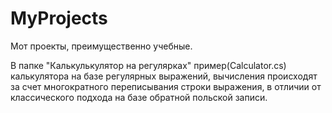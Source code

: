 # MyProjects
Мот проекты, преимущественно учебные.

В папке "Калькулькулятор на регулярках" пример(Calculator.cs) калькулятора на базе регулярных выражений, вычисления происходят за счет многократного переписывания строки выражения, в отличии от классического подхода на базе обратной польской записи.
